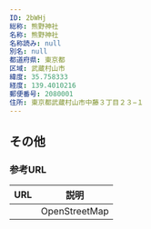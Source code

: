 ```yaml
---
ID: 2bWHj
総称: 熊野神社
名称: 熊野神社
名称読み: null
別名: null
都道府県: 東京都
区域: 武蔵村山市
緯度: 35.758333
経度: 139.4010216
郵便番号: 2080001
住所: 東京都武蔵村山市中藤３丁目２３−１
---
```


## その他

### 参考URL

| URL | 説明          |
| --- | ------------- |
|     | OpenStreetMap |
